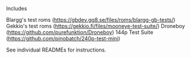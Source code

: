 Includes 

Blargg's test roms (https://gbdev.gg8.se/files/roms/blargg-gb-tests/)
Gekkio's test roms (https://gekkio.fi/files/mooneye-test-suite/)
Droneboy (https://github.com/purefunktion/Droneboy)
144p Test Suite (https://github.com/pinobatch/240p-test-mini)

See individual READMEs for instructions.